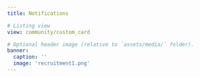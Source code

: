 ```yaml
---
title: Notifications

# Listing view
view: community/custom_card

# Optional header image (relative to `assets/media/` folder).
banner:
  caption: ''
  image: 'recruitment1.png'
---
```

